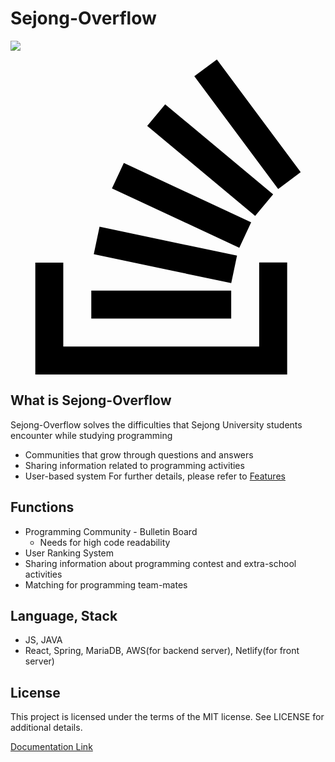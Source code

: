 # Sejong-Overflow

<a href="https://sejong-overflow.readthedocs.io/en/latest/"><img src="https://img.shields.io/badge/Firebase-FFCA28?style=flat-square&logo=firebase&logoColor=white"/></a>

<svg role="img" viewBox="0 0 24 24" xmlns="http://www.w3.org/2000/svg"><title>Stack Overflow</title><path d="M15.725 0l-1.72 1.277 6.39 8.588 1.716-1.277L15.725 0zm-3.94 3.418l-1.369 1.644 8.225 6.85 1.369-1.644-8.225-6.85zm-3.15 4.465l-.905 1.94 9.702 4.517.904-1.94-9.701-4.517zm-1.85 4.86l-.44 2.093 10.473 2.201.44-2.092-10.473-2.203zM1.89 15.47V24h19.19v-8.53h-2.133v6.397H4.021v-6.396H1.89zm4.265 2.133v2.13h10.66v-2.13H6.154Z"/></svg>

## What is Sejong-Overflow

Sejong-Overflow solves the difficulties that Sejong University students encounter while studying programming
- Communities that grow through questions and answers
- Sharing information related to programming activities 
- User-based system
For further details, please refer to [Features](https://sejong-overflow.readthedocs.io/en/latest/)

## Functions

- Programming Community - Bulletin Board
    - Needs for high code readability
- User Ranking System
- Sharing information about programming contest and extra-school activities
- Matching for programming team-mates


## Language, Stack

- JS, JAVA
- React, Spring, MariaDB, AWS(for backend server), Netlify(for front server)

## License
This project is licensed under the terms of the MIT license. See LICENSE for additional details.

[Documentation Link](https://sejong-overflow.readthedocs.io/en/latest/)

